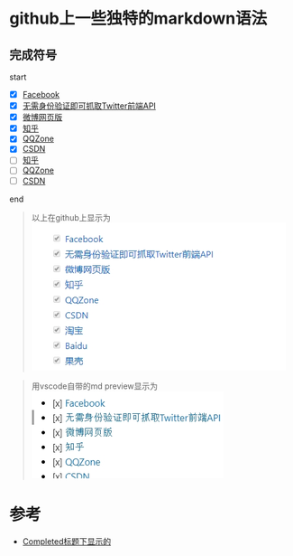 # github上一些独特的markdown语法

## 完成符号
start
- [x] [Facebook](https://www.facebook.com/)
- [x] [无需身份验证即可抓取Twitter前端API](https://twitter.com/)
- [x] [微博网页版](http://weibo.com)
- [x] [知乎](http://zhihu.com)
- [x] [QQZone](https://qzone.qq.com/)
- [x] [CSDN](https://www.csdn.net/)
- [ ] [知乎](http://zhihu.com)
- [ ] [QQZone](https://qzone.qq.com/)
- [ ] [CSDN](https://www.csdn.net/)

end
> 以上在github上显示为
![](img/2.jpg)

> 用vscode自带的md preview显示为   
![](img/1.jpg)


# 参考
- [Completed标题下显示的](https://github.com/CriseLYJ/awesome-python-login-model)
